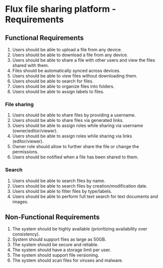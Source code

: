 # Flux file sharing platform - Requirements

## Functional Requirements

1. Users should be able to upload a file from any device.
2. Users should be able to download a file from any device.
3. Users should be able to share a file with other users and view the files shared with them.
4. Files should be automatically synced across devices.
5. Users should be able to view files without downloading them.
6. Users should be able to search for files.
7. Users should be able to organize files into folders.
8. Users should be able to assign labels to files.

### File sharing
1. Users should be able to share files by providing a username.
2. Users should be able to share files via generated links.
3. Users should be able to assign roles while sharing via username (owner/editor/viewer).
4. Users should be able to assign roles while sharing via links (editor/viewer).
5. Owner role should allow to further share the file or change the permissions.
6. Users should be notified when a file has been shared to them.

### Search
1. Users should be able to search files by name.
2. Users should be able to search files by creation/modification date.
3. Users should be able to filter files by type/labels.
4. Users should be able to perform full text search for text documents and images.

## Non-Functional Requirements

1. The system should be highly available (prioritizing availability over consistency).
2. System should support files as large as 50GB.
3. The system should be secure and reliable.
4. The system should have a storage limit per user.
5. The system should support file versioning.
6. The system should scan files for viruses and malware.
